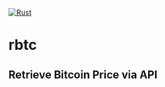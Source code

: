 [![Rust](https://github.com/RGGH/rbtc/actions/workflows/rust.yml/badge.svg)](https://github.com/RGGH/rbtc/actions/workflows/rust.yml)

# rbtc

## Retrieve Bitcoin Price via API
